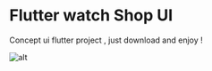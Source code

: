 # Flutter watch Shop UI

Concept ui flutter project , just download and enjoy ! 

![alt](https://cdn.dribbble.com/users/211151/screenshots/7114515/media/a9b20c3b0352967dccbe52d43fd5240e.jpg)